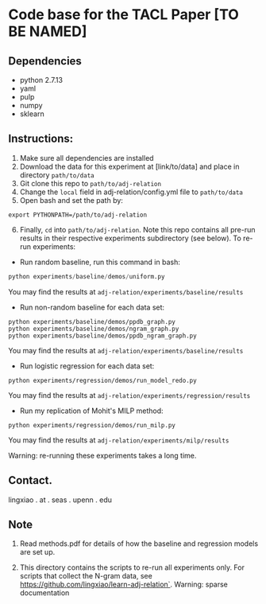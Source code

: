 # Code base for the TACL Paper [TO BE NAMED]

## Dependencies
* python 2.7.13
* yaml
* pulp
* numpy
* sklearn

## Instructions:

1. Make sure all dependencies are installed
3. Download the data for this experiment at [link/to/data] and place in directory `path/to/data`
3. Git clone this repo to `path/to/adj-relation`
4. Change the `local` field in adj-relation/config.yml file to `path/to/data`
5. Open bash and set the path by:

```
export PYTHONPATH=/path/to/adj-relation
```
6. Finally, `cd` into `path/to/adj-relation`. Note this repo contains all pre-run results in their respective experiments subdirectory (see below). To re-run experiments:

* Run random baseline, run this command in bash:

```python
python experiments/baseline/demos/uniform.py
```

You may find the results at `adj-relation/experiments/baseline/results`

* Run non-random baseline for each data set:

```shell
python experiments/baseline/demos/ppdb_graph.py
python experiments/baseline/demos/ngram_graph.py
python experiments/baseline/demos/ppdb_ngram_graph.py
```

You may find the results at `adj-relation/experiments/baseline/results`


* Run logistic regression for each data set:

```shell
python experiments/regression/demos/run_model_redo.py
```

You may find the results at `adj-relation/experiments/regression/results`


* Run my replication of Mohit's MILP method:

```shell
python experiments/regression/demos/run_milp.py
```

You may find the results at `adj-relation/experiments/milp/results`


Warning: re-running these experiments takes a long time.

## Contact.

lingxiao . at . seas . upenn . edu

## Note

1. Read methods.pdf for details of how the baseline and regression models are set up.

2. This directory contains the scripts to re-run all experiments only. For scripts that collect the N-gram data, see 
https://github.com/lingxiao/learn-adj-relation`. Warning: sparse documentation






